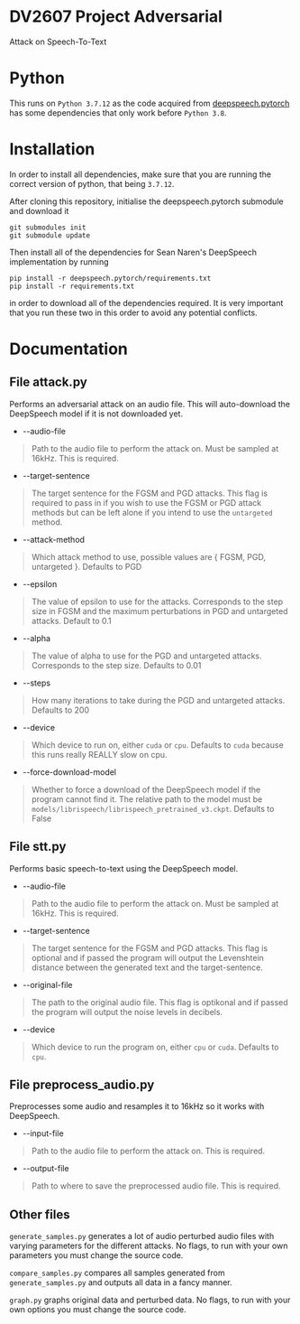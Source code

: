 # DV2607 Project Adversarial
Attack on Speech-To-Text

# Python

This runs on `Python 3.7.12` as the code acquired from [deepspeech.pytorch](`https://github.com/SeanNaren/deepspeech.pytorch`) has some dependencies that only work before `Python 3.8`.

# Installation

In order to install all dependencies, make sure that you are running the correct version of python, that being `3.7.12`.

After cloning this repository, initialise the deepspeech.pytorch submodule and download it 

```
git submodules init
git submodule update
```

Then install all of the dependencies for Sean Naren's DeepSpeech implementation by running

```
pip install -r deepspeech.pytorch/requirements.txt
pip install -r requirements.txt
```

in order to download all of the dependencies required. It is very important that you run these two in this order to avoid any potential conflicts.

# Documentation

## File attack.py
Performs an adversarial attack on an audio file. 
This will auto-download the DeepSpeech model if it is not downloaded yet. 

* --audio-file
> Path to the audio file to perform the attack on. Must be sampled at 16kHz. This is required.
* --target-sentence
> The target sentence for the FGSM and PGD attacks. This flag is required to pass in if you wish to use the FGSM or PGD attack methods but can be left alone if you intend to use the `untargeted` method.
* --attack-method
> Which attack method to use, possible values are { FGSM, PGD, untargeted }. Defaults to PGD
* --epsilon
> The value of epsilon to use for the attacks. Corresponds to the step size in FGSM and the maximum perturbations in PGD and untargeted attacks. Default to 0.1
* --alpha
> The value of alpha to use for the PGD and untargeted attacks. Corresponds to the step size. Defaults to 0.01
* --steps
> How many iterations to take during the PGD and untargeted attacks. Defaults to 200
* --device
> Which device to run on, either `cuda` or `cpu`. Defaults to `cuda` because this runs really REALLY slow on cpu.
* --force-download-model
> Whether to force a download of the DeepSpeech model if the program cannot find it. The relative path to the model must be `models/librispeech/librispeech_pretrained_v3.ckpt`. Defaults to False

## File stt.py

Performs basic speech-to-text using the DeepSpeech model.

* --audio-file
> Path to the audio file to perform the attack on. Must be sampled at 16kHz. This is required.
* --target-sentence
> The target sentence for the FGSM and PGD attacks. This flag is optional and if passed the program will output the Levenshtein distance between the generated text and the target-sentence.
* --original-file
> The path to the original audio file. This flag is optikonal and if passed the program will output the noise levels in decibels.
* --device
> Which device to run the program on, either `cpu` or `cuda`. Defaults to `cpu`.

## File preprocess_audio.py
Preprocesses some audio and resamples it to 16kHz so it works with DeepSpeech.

* --input-file
> Path to the audio file to perform the attack on. This is required.
* --output-file
> Path to where to save the preprocessed audio file. This is required.
## Other files

`generate_samples.py` generates a lot of audio perturbed audio files with varying parameters for the different attacks. No flags, to run with your own parameters you must change the source code.

`compare_samples.py` compares all samples generated from `generate_samples.py` and outputs all data in a fancy manner.

`graph.py` graphs original data and perturbed data. No flags, to run with your own options you must change the source code.
